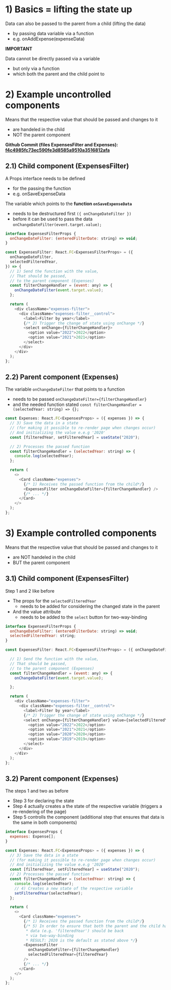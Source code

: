 # 1) Basics = lifting the state up

Data can also be passed to the parent from a child (lifting the data)

- by passing data variable via a function
- e.g. onAddExpense(expenseData)

**IMPORTANT**

Data cannot be directly passed via a variable

- but only via a function
- which both the parent and the child point to

# 2) Example uncontrolled components

Means that the respective value that should be passed and changes to it
- are handeled in the child
- NOT the parent component


**Github Commit (files ExpensesFilter and Expenses): [f4c4985fc73ec590fe3d8585a9510a3516812afa](https://github.com/johannesstroebele91/React-Library/commit/f4c4985fc73ec590fe3d8585a9510a3516812afa)**

## 2.1) Child component (ExpensesFilter)

A Props interface needs to be defined

- for the passing the function
- e.g. onSaveExpenseData

The variable which points to the **function `onSaveExpenseData`**

- needs to be destructured first `({ onChangeDateFilter })`
- before it can be used to pass the data `onChangeDateFilter(event.target.value);`

```javascript
interface ExpensesFilterProps {
  onChangeDateFilter: (enteredFilterDate: string) => void;
}

const ExpensesFilter: React.FC<ExpensesFilterProps> = ({
  onChangeDateFilter,
  selectedFilteredYear,
}) => {
  // 1) Send the function with the value,
  // That should be passed,
  // to the parent component (Expenses)
  const filterChangeHandler = (event: any) => {
    onChangeDateFilter(event.target.value);
  };

  return (
    <div className="expenses-filter">
      <div className="expenses-filter__control">
        <label>Filter by year</label>
        {/* 2) Trigger the change of state using onChange */}
        <select onChange={filterChangeHandler}>
          <option value="2022">2022</option>
          <option value="2021">2021</option>
        </select>
      </div>
    </div>
  );
};
```

## 2.2) Parent component (Expenses)

The variable `onChangeDateFilter` that points to a function

- needs to be passed `onChangeDateFilter={filterChangeHandler}`
- and the needed function stated `const filterChangeHandler = (selectedYear: string) => {};`

```javascript
const Expenses: React.FC<ExpensesProps> = ({ expenses }) => {
  // 3) Save the data in a state
  // (for making it possible to re-render page when changes occur)
  // And initializing the value e.e.g '2020'
  const [filteredYear, setFilteredYear] = useState("2020");

  // 2) Processes the passed function
  const filterChangeHandler = (selectedYear: string) => {
    console.log(selectedYear);
  };

  return (
    <>
      <Card className="expenses">
        {/* 1) Receives the passed function from the child*/}
        <ExpensesFilter onChangeDateFilter={filterChangeHandler} />
        {/* ... */}
      </Card>
    </>
  );
};
```

# 3) Example controlled components

Means that the respective value that should be passed and changes to it
- are NOT handeled in the child
- BUT the parent component

## 3.1) Child component (ExpensesFilter)

Step 1 and 2 like before

- The props for the `selectedFilteredYear`
  - needs to be added for considering the changed state in the parent
- And the value attribute
  - needs to be added to the `select` button for two-way-binding

```javascript
interface ExpensesFilterProps {
  onChangeDateFilter: (enteredFilterDate: string) => void;
  selectedFilteredYear: string;
}

const ExpensesFilter: React.FC<ExpensesFilterProps> = ({ onChangeDateFilter, selectedFilteredYear }) => {

  // 1) Send the function with the value,
  // That should be passed,
  // to the parent component (Expenses)
  const filterChangeHandler = (event: any) => {
    onChangeDateFilter(event.target.value);

  };

  return (
    <div className="expenses-filter">
      <div className="expenses-filter__control">
        <label>Filter by year</label>
        {/* 2) Trigger the change of state using onChange */}
        <select onChange={filterChangeHandler} value={selectedFilteredYear}>
          <option value="2022">2022</option>
          <option value="2021">2021</option>
          <option value="2020">2020</option>
          <option value="2019">2019</option>
        </select>
      </div>
    </div>
  );
};
```

## 3.2) Parent component (Expenses)

The steps 1 and two as before

- Step 3 for declaring the state
- Step 4 actually creates a the state of the respective variable (triggers a re-rendering of the page)
- Step 5 controlls the component (additional step that ensures that data is the same in both components)

```javascript
interface ExpensesProps {
  expenses: Expense[];
}

const Expenses: React.FC<ExpensesProps> = ({ expenses }) => {
  // 3) Save the data in a state
  // (for making it possible to re-render page when changes occur)
  // And initializing the value e.e.g '2020'
  const [filteredYear, setFilteredYear] = useState("2020");
  // 2) Processes the passed function
  const filterChangeHandler = (selectedYear: string) => {
    console.log(selectedYear);
    // 4) Creates a new state of the respective variable
    setFilteredYear(selectedYear);
  };

  return (
    <>
      <Card className="expenses">
        {/* 1) Receives the passed function from the child*/}
        {/* 5) In order to ensure that both the parent and the child have the same data
         * data (e.g. 'filteredYear') should be back
         * via two-way-binding
         * RESULT: 2020 is the default as stated above */}
        <ExpensesFilter
          onChangeDateFilter={filterChangeHandler}
          selectedFilteredYear={filteredYear}
        />
        {/* ... */}
      </Card>
    </>
  );
};
```
